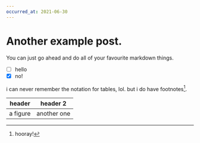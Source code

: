 ```yaml
---
occurred_at: 2021-06-30
---
```


# Another example post.

You can just go ahead and do all of your favourite markdown things.

- [ ] hello
- [x] no!

i can never remember the notation for tables, lol. but i do have footnotes[^ref1].

[^ref1]: hooray!

| header | header 2 |
| -- | -- |
| a figure | another one |
